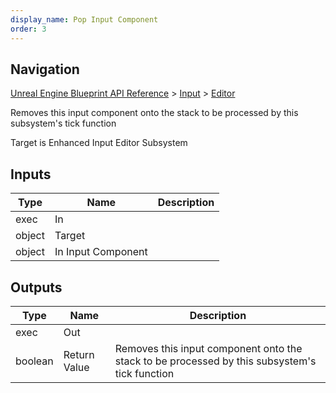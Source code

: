 ```yaml
---
display_name: Pop Input Component
order: 3
---
```

## Navigation

[Unreal Engine Blueprint API Reference](https://dev.epicgames.com/documentation/en-us/unreal-engine/BlueprintAPI) > [Input](https://dev.epicgames.com/documentation/en-us/unreal-engine/BlueprintAPI/Input) > [Editor](https://dev.epicgames.com/documentation/en-us/unreal-engine/BlueprintAPI/Input/Editor)

Removes this input component onto the stack to be processed by this subsystem's tick function

Target is Enhanced Input Editor Subsystem

## Inputs

| Type | Name | Description |
| --- | --- | --- |
| exec | In |  |
| object | Target |  |
| object | In Input Component |  |

## Outputs

| Type | Name | Description |
| --- | --- | --- |
| exec | Out |  |
| boolean | Return Value | Removes this input component onto the stack to be processed by this subsystem's tick function |
